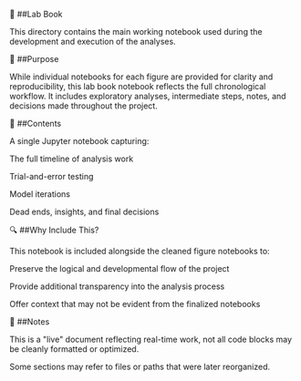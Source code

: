 📓 ##Lab Book

This directory contains the main working notebook used during the development and execution of the analyses.

🧭 ##Purpose

While individual notebooks for each figure are provided for clarity and reproducibility, this lab book notebook reflects the full chronological workflow. It includes exploratory analyses, intermediate steps, notes, and decisions made throughout the project.

📄 ##Contents

A single Jupyter notebook capturing:

The full timeline of analysis work

Trial-and-error testing

Model iterations

Dead ends, insights, and final decisions

🔍 ##Why Include This?

This notebook is included alongside the cleaned figure notebooks to:

Preserve the logical and developmental flow of the project

Provide additional transparency into the analysis process

Offer context that may not be evident from the finalized notebooks

📌 ##Notes

This is a "live" document reflecting real-time work, not all code blocks may be cleanly formatted or optimized.

Some sections may refer to files or paths that were later reorganized.
